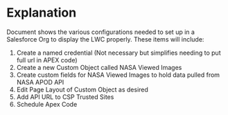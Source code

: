 # Explanation

Document shows the various configurations needed to set up in a Salesforce Org to display the LWC properly. These items will include:

1) Create a named credential (Not necessary but simplifies needing to put full url in APEX code)
2) Create a new Custom Object called NASA Viewed Images
3) Create custom fields for NASA Viewed Images to hold data pulled from NASA APOD API
4) Edit Page Layout of Custom Object as desired
5) Add API URL to CSP Trusted Sites
6) Schedule Apex Code
